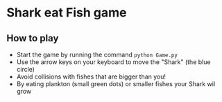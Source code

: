# Shark eat Fish game

## How to play
- Start the game by running the command `python Game.py`
- Use the arrow keys on your keyboard to move the "Shark" (the blue circle)
- Avoid collisions with fishes that are bigger than you!
- By eating plankton (small green dots) or smaller fishes your Shark wil grow

